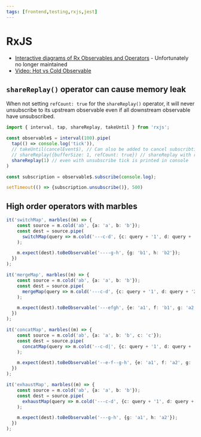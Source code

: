 ```yaml
---
tags: [frontend,testing,rxjs,jest]
---
```


# RxJS

- [Interactive diagrams of Rx Observables and Operators](https://rxmarbles.com) - Unfortunately no longer maintained
- [Video: Hot vs Cold Observable](https://www.youtube.com/watch?v=PF3mFOZn3MQ)

## `shareReplay()` operator can cause memory leak

When not setting `refCount: true` for the `shareReplay()` operator, it will never unsubscribe to its upstream observable even if all downstream observable have unsubscribed.

```js
import { interval, tap, shareReplay, takeUntil } from 'rxjs';

const observable$ = interval(100).pipe(
  tap(() => console.log('tick')),
  // takeUntil(cancelEvent$), // Can also be added to cancel subscribtion
  // shareReplay({bufferSize: 1, refCount: true}) // shareReplay with refCount=true unsubscribes parent if no subscribers are left
  shareReplay(1) // even with unsubscribe tick is printed in console
)

const subscription = observable$.subscribe(console.log);

setTimeout(() => {subscription.unsubscribe()}, 500)
```

## High order operators with marbles

```ts
it('switchMap', marbles((m) => {
    const source = m.cold('ab', {a: 'a', b: 'b'});
    const dest = source.pipe(
      switchMap(query => m.cold('---c-d', {c: query + '1', d: query + '2'}))
    );

    m.expect(dest).toBeObservable('----g-h', {g: 'b1', h: 'b2'});
  })
);

it('mergeMap', marbles((m) => {
    const source = m.cold('ab', {a: 'a', b: 'b'});
    const dest = source.pipe(
      mergeMap(query => m.cold('---c-d', {c: query + '1', d: query + '2'}))
    );

    m.expect(dest).toBeObservable('---efgh', {e: 'a1', f: 'b1', g: 'a2', h: 'b2'});
  })
);

it('concatMap', marbles((m) => {
    const source = m.cold('ab', {a: 'a', b: 'b', c: 'c'});
    const dest = source.pipe(
      concatMap(query => m.cold('--c-d|', {c: query + '1', d: query + '2'}))
    );

    m.expect(dest).toBeObservable('--e-f--g-h', {e: 'a1', f: 'a2', g: 'b1', h: 'b2'});
  })
);

it('exhaustMap', marbles((m) => {
    const source = m.cold('ab', {a: 'a', b: 'b'});
    const dest = source.pipe(
      exhaustMap(query => m.cold('---c-d', {c: query + '1', d: query + '2'}))
    );

    m.expect(dest).toBeObservable('---g-h', {g: 'a1', h: 'a2'});
  })
);
```

